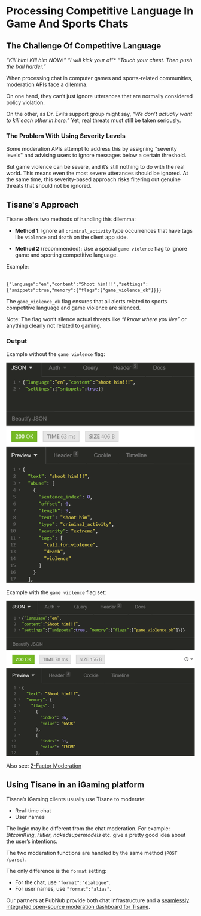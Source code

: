 # Processing Competitive Language In Game And Sports Chats 

## The Challenge Of Competitive Language

*“Kill him! Kill him NOW!”*
*“I will kick your a*!”*
*“Touch your chest. Then push the ball harder.”*

When processing chat in computer games and sports-related communities, moderation APIs face a dilemma. 

On one hand, they can’t just ignore utterances that are normally considered policy violation. 

On the other, as Dr. Evil’s support group might say, *“We don’t actually want to kill each other in here.”*  Yet, real threats must still be taken seriously.

### The Problem With Using Severity Levels

Some moderation APIs attempt to address this by assigning "severity levels" and advising users to ignore messages below a certain threshold.

But game violence can be severe, and it’s still nothing to do with the real world.  This means even the most severe utterances should be ignored. At the same time, this severity-based approach risks filtering out genuine threats that should not be ignored.

## Tisane's Approach

Tisane offers two methods of handling this dilemma:

- **Method 1**: Ignore all `criminal_activity` type occurrences that have tags like `violence` and `death` on the client app side.

- **Method 2** (recommended): Use a special `game violence` flag to ignore game and sporting competitive language.

Example:

```

{"language":"en","content":"Shoot him!!!","settings":{"snippets":true,"memory":{"flags":["game_violence_ok"]}}}

```
The `game_violence_ok` flag ensures that all alerts related to sports competitive language and game violence are silenced. 

Note: The flag won’t silence actual threats like *“I know where you live”* or anything clearly not related to gaming.

### Output

Example without the `game violence` flag:

![tisaneShootHimNoGVOK.png](/images/tisaneShootHimNoGVOK.png)

Example with the  `game violence` flag set:

![tisaneGvOk.png](/images/tisaneGvOk.png)

Also see: [2-Factor Moderation](/guides/abuse/@l10n/vi/whatis2fm.md)

##  Using Tisane in an iGaming platform

Tisane’s iGaming clients usually use Tisane to moderate:

- Real-time chat
- User names

The logic may be different from the chat moderation. For example:  *BitcoinKing*, *Hitler*, *nakedsupermodels* etc. give a pretty good idea about the user’s intentions.

The two moderation functions are handled by the same method (`POST /parse`). 

The only difference is the `format` setting:

- For the chat, use `"format":"dialogue"`. 
- For user names, use `"format":"alias"`.

Our partners at PubNub provide both chat infrastructure and a [seamlessly integrated open-source moderation dashboard for Tisane](https://www.pubnub.com/demos/moderation-dashboard/).

